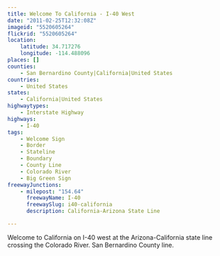 ```yaml
---
title: Welcome To California - I-40 West
date: "2011-02-25T12:32:08Z"
imageid: "5520605264"
flickrid: "5520605264"
location:
    latitude: 34.717276
    longitude: -114.488096
places: []
counties:
    - San Bernardino County|California|United States
countries:
    - United States
states:
    - California|United States
highwaytypes:
    - Interstate Highway
highways:
    - I-40
tags:
    - Welcome Sign
    - Border
    - Stateline
    - Boundary
    - County Line
    - Colorado River
    - Big Green Sign
freewayJunctions:
    - milepost: "154.64"
      freewayName: I-40
      freewaySlug: i40-california
      description: California-Arizona State Line

---
```

Welcome to California on I-40 west at the Arizona-California state line crossing the Colorado River.  San Bernardino County line.